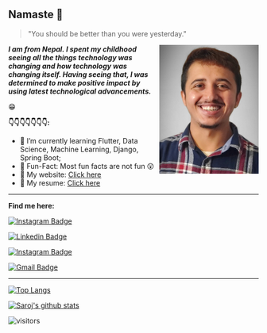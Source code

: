 
  

## Namaste 🙏
> "You should be better than you were yesterday."


<code><img height="260" width="200" align="right"  src="https://raw.githubusercontent.com/spsaroj/spsaroj/master/profile_picture.jpg"/></code>


***I am from Nepal.* *I spent my childhood seeing all the things technology was changing and how technology was changing itself. Having seeing that, I was determined to make positive impact by using latest technological advancements.***

:grin:
 

**👇👇👇👇👇👇👇:**

-   🤪  I’m currently learning Flutter, Data Science, Machine Learning, Django, Spring Boot;
-   🤪  Fun-Fact: Most fun facts are not fun 😲
-   🤪  My website:  [Click here](https://spsaroj.github.io/view/index)
-   🤪 My resume: [Click here](https://spsaroj.github.io/files/CSISresume.pdf)
---

  

**Find me here:**

  

[![Instagram Badge](https://img.shields.io/badge/-Twitter-1da1f2?style=flat-square&logo=twitter&logoColor=white&link=https://instagram.com/mygoditssaroj/)](https://twitter.com/mygoditssaroj)

[![Linkedin Badge](https://img.shields.io/badge/-LinkedIn-blue?style=flat-square&logo=Linkedin&logoColor=white&link=https://www.linkedin.com/in/saroz-paudel-053/)](https://www.linkedin.com/in/saroz-paudel-053/)

[![Instagram Badge](https://img.shields.io/badge/-Instagram-fb3958?style=flat-square&logo=instagram&logoColor=white&link=https://instagram.com/__imsaroz/)](https://instagram.com/__imsaroz)

[![Gmail Badge](https://img.shields.io/badge/-Email-c14438?style=flat-square&logo=Gmail&logoColor=white&link=mailto:sp.saroj53@gmail.com)](mailto:sp.saroj53@gmail.com)

  

---

[![Top Langs](https://github-readme-stats.vercel.app/api/top-langs/?username=spsaroj&layout=compact)](https://github.com/anuraghazra/github-readme-stats)

[![Saroj's github stats](https://github-readme-stats.vercel.app/api?username=spsaroj&show_icons=true&theme=tokyonight)](https://github.com/anuraghazra/github-readme-stats)


  

![visitors](https://visitor-badge.laobi.icu/badge?page_id=spsaroj.visitor-count-badge)